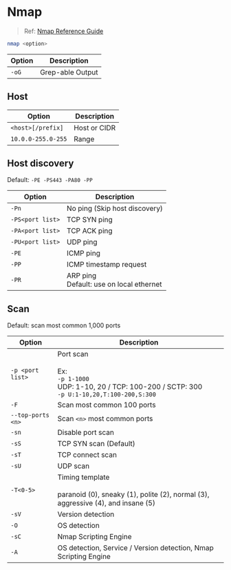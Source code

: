 # Nmap

> Ref: [Nmap Reference Guide](https://nmap.org/book/man.html)

```bash
nmap <option>
```

| Option | Description |
|-|-|
| `-oG` | Grep-able Output |

## Host

| Option | Description |
|-|-|
| `<host>[/prefix]` | Host or CIDR |
| `10.0.0-255.0-255` | Range |

## Host discovery

Default: `-PE -PS443 -PA80 -PP`

| Option | Description |
|-|-|
| `-Pn` | No ping (Skip host discovery) |
| `-PS<port list>` | TCP SYN ping |
| `-PA<port list>` | TCP ACK ping |
| `-PU<port list>` | UDP ping |
| `-PE` | ICMP ping |
| `-PP` | ICMP timestamp request |
| `-PR` | ARP ping<br/>Default: use on local ethernet |

## Scan

Default: scan most common 1,000 ports

| Option | Description |
|-|-|
| `-p <port list>` | Port scan<br/><br/>Ex:<br/>`-p 1-1000`<br/>UDP: 1-10, 20 / TCP: 100-200 / SCTP: 300<br/>`-p U:1-10,20,T:100-200,S:300` |
| `-F` | Scan most common 100 ports |
| `--top-ports <n>` | Scan `<n>` most common ports |
| `-sn` | Disable port scan |
| `-sS` | TCP SYN scan (Default) |
| `-sT` | TCP connect scan |
| `-sU` | UDP scan |
| `-T<0-5>` | Timing template<br/><br/>paranoid (0), sneaky (1), polite (2), normal (3), aggressive (4), and insane (5) |
| `-sV` | Version detection |
| `-O` | OS detection |
| `-sC` | Nmap Scripting Engine |
| `-A` | OS detection, Service / Version detection, Nmap Scripting Engine |
